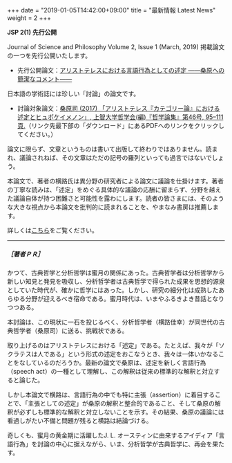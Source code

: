 +++
date = "2019-01-05T14:42:00+09:00"
title = "最新情報 Latest News"
weight = 2
+++

**JSP 2(1) 先行公開**

Journal of Science and Philosophy Volume 2, Issue 1 (March, 2019) 掲載論文の一つを先行公開いたします。

* 先行公開論文：[アリストテレスにおける言語行為としての述定 ——桑原への簡潔なコメント——](/jsp_contents/jsp_2_1)

日本語の学術誌には珍しい「討論」の論文です。

<!--more-->
* 討論対象論文：[桑原司 (2017) 「アリストテレス『カテゴリー論』における述定とヒュポケイメノン」, 上智大学哲学会(編)『哲学論集』第46号, 95–111頁.](http://digital-archives.sophia.ac.jp/repository/view/repository/20171114017)（リンク先最下部の「ダウンロード」にあるPDFへのリンクをクリックしてください。）


論文に限らず、文章というものは書いて出版して終わりではありません。読まれ、議論されねば、その文章はただの記号の羅列といっても過言ではないでしょう。

本論文で、著者の横路氏は異分野の研究者による論文に議論を仕掛けます。著者の丁寧な読みは、「述定」をめぐる具体的な議論の応酬に留まらず、分野を越えた議論自体が持つ困難さと可能性を露わにします。読者の皆さまには、そのような大きな視点から本論文を批判的に読まれることを、やまなみ書房は推薦します。

詳しくは[こちら](/jsp_contents/jsp_2_1)をご覧ください。

---

##### ［著者ＰＲ］

かつて、古典哲学と分析哲学は蜜月の関係にあった。古典哲学者は分析哲学から新しい知見と発見を吸収し、分析哲学者は古典哲学で得られた成果を思想的源泉としていた時代が、確かに哲学にはあった。しかし、研究の細分化は成熟したあらゆる分野が迎えるべき宿命である。蜜月時代は、いまやふるきよき昔話となりつつある。

本討論は、この現状に一石を投じるべく、分析哲学者（横路佳幸）が同世代の古典哲学者（桑原司）に送る、挑戦状である。

取り上げるのはアリストテレスにおける「述定」である。たとえば、我々が「ソクラテスは人である」という形式の述定をおこなうとき、我々は一体いかなることをなしているのだろうか。最新の論文で桑原は、述定を新しく言語行為（speech act）の一種として理解し、この解釈は従来の標準的な解釈と対立すると論じた。

しかし本論文で横路は、言語行為の中でも特に主張（assertion）に着目することで、「主張としての述定」が桑原の解釈と整合的であること、そして桑原の解釈が必ずしも標準的な解釈と対立しないことを示す。その結果、桑原の議論には看過しがたい不備と問題が残ると横路は結論づける。

奇しくも、蜜月の黄金期に活躍したJ. L. オースティンに由来するアイディア「言語行為」を討論の中心に据えながら、いま、分析哲学が古典哲学に、再会を果たす。
